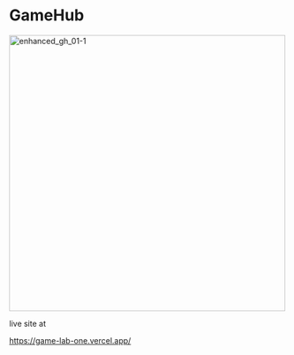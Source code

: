 # GameHub

<img width="500" alt="enhanced_gh_01-1" src="https://github.com/tanvirim/GameHub/assets/44909592/76adbb67-d791-46ec-93f3-af0ac650566f">


live site at

https://game-lab-one.vercel.app/
